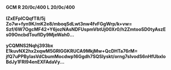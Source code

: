 #### GCM R 20/0c/400 L 20/0c/400
**IZxEFpICQqfT8/5j**<br/>**Zo7w+fyn9K/mK2e8/mboqSdLwt3nw4fvFGgWrp/k+vw=**<br/>**Szf/6W7OgcMF42+Y6jozNAsNDFUspmVbtUj00Xr0/h2ZmtooSD0tyAszEs09OncbdTouflDy9MjeWah0...**<br/><br/>
**yCQMNS2Nqhj393bx**<br/>**E1kuvNX2hx2xqwM5GRlGGKRUCA9MkjMw+QcDHTa76rM=**<br/>**jfQ7uPPByIasVdCbumMocdwp16Ggdh7SQSlyskt/orng7slvodS6nHfUbxIoBdJy1FRI94enEXFAdaVy...**